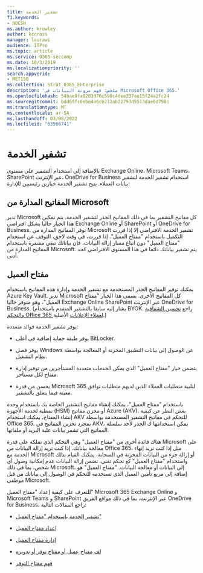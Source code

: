 ```yaml
---
title: تشفير الخدمة
f1.keywords:
- NOCSH
ms.author: krowley
author: kccross
manager: laurawi
audience: ITPro
ms.topic: article
ms.service: O365-seccomp
ms.date: 10/3/2019
ms.localizationpriority: ''
search.appverid:
- MET150
ms.collection: Strat_O365_Enterprise
description: 'ملخص: فهم مرونة البيانات في Microsoft Office 365.'
ms.openlocfilehash: 54bae9fa0203d76c598c4dee337ee15f24a2fc24
ms.sourcegitcommit: bdd6ffc6ebe4e6cb212ab22793d9513dae6d798c
ms.translationtype: MT
ms.contentlocale: ar-SA
ms.lasthandoff: 03/08/2022
ms.locfileid: "63566741"
---
```

# <a name="service-encryption"></a>تشفير الخدمة

بالإضافة إلى استخدام التشفير على مستوى Exchange Online، Microsoft Teams، SharePoint عبر الإنترنت، OneDrive for Business استخدام تشفير الخدمة لتشفير بيانات العملاء. يتيح تشفير الخدمة خيارين رئيسيين للإدارة:

## <a name="microsoft-managed-keys"></a>المفاتيح المدارة من Microsoft
تدير Microsoft كل مفاتيح التشفير بما في ذلك المفاتيح الجذر لتشفير الخدمة. يتم تمكين هذا الخيار حاليا بشكل افتراضي Exchange Online أو SharePoint أو OneDrive for Business. توفر المفاتيح المدارة من Microsoft تشفير الخدمة الافتراضي إلا إذا قررت التكميل باستخدام "مفتاح العميل". إذا قررت، في وقت لاحق، التوقف عن استخدام "مفتاح العميل" دون اتباع مسار إزالة البيانات، فإن بياناتك تبقى مشفرة باستخدام المفاتيح المدارة من Microsoft. يتم تشفير بياناتك دائما في هذا المستوى الافتراضي كحد أدنى. 

## <a name="customer-key"></a>مفتاح العميل
يمكنك توفير المفاتيح الجذر المستخدمة مع تشفير الخدمة وإدارة هذه المفاتيح باستخدام Azure Key Vault. تدير Microsoft كل المفاتيح الأخرى. يسمى هذا الخيار "مفتاح العميل"، وهو متوفر حاليا Exchange Online SharePoint عبر الإنترنت OneDrive for Business. (يشار إليه سابقا بالتشفير المتقدم باستخدام BYOK. راجع [تحسين الشفافية والتحكم Office 365 لعملاء الإعلانات](https://www.microsoft.com/en-us/microsoft-365/blog/2015/04/21/enhancing-transparency-and-control-for-office-365-customers/) الأصلية.)

يوفر تشفير الخدمة فوائد متعددة:

- يوفر طبقة حماية إضافية في أعلى BitLocker.

- يوفر فصل Windows عن الوصول إلى بيانات التطبيق المخزنة أو المعالجة بواسطة نظام التشغيل.

- يتضمن خيار "مفتاح العميل" الذي يمكن الخدمات متعددة المستأجرين من توفير إدارة مفتاح لكل مستأجر.

- يحسن من قدرة Microsoft 365 لتلبية متطلبات العملاء الذين لديهم متطلبات توافق معينة فيما يتعلق بالتشفير.

باستخدام "مفتاح العميل"، يمكنك إنشاء مفاتيح التشفير الخاصة بك باستخدام وحدة نمطية لخدمة الأجهزة (HSM) أو مخزن مفاتيح Azure (AKV). بغض النظر عن كيفية إنشاء المفتاح، يمكنك استخدام AKV للتحكم في مفاتيح التشفير المستخدمة بواسطة Office 365. بمجرد تخزين المفاتيح في AKV، يمكن استخدامها ك الجذر لأحد سلسلة المفاتيح التي تشفر بيانات علبة البريد أو ملفاتها.

هناك فائدة أخرى من "مفتاح العميل" وهي التحكم الذي تملكه على قدرة Microsoft على معالجة بياناتك. إذا كنت تريد إزالة البيانات من Office 365، مثل إذا كنت تريد إنهاء الخدمة مع Microsoft أو إزالة جزء من البيانات المخزنة في السحابة، يمكنك القيام بذلك واستخدام "مفتاح العميل" كع تحكم تقني. تضمن إزالة البيانات عدم إمكانية وصول أي شخص، بما في ذلك Microsoft، إلى البيانات أو معالجة البيانات. "مفتاح العميل" هو إضافة إلى مربع تأمين العميل الذي تستخدمه للتحكم في الوصول إلى بياناتك من قبل موظفي Microsoft.

للتعرف على كيفية إعداد "مفتاح العميل" Microsoft 365 Exchange Online و Microsoft Teams و SharePoint عبر الإنترنت، بما في ذلك مواقع الفريق OneDrive for Business، راجع المقالات التالية:

- [تشفير الخدمة باستخدام "مفتاح العميل"](customer-key-overview.md)

- [إعداد مفتاح العميل](customer-key-set-up.md)

- [إدارة مفتاح العميل](customer-key-manage.md)

- [لف مفتاح عميل أو مفتاح توفر أو تدويره](customer-key-availability-key-roll.md)

- [فهم مفتاح التوفر](customer-key-availability-key-understand.md)
